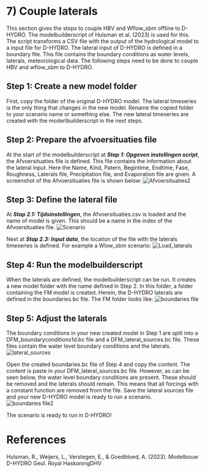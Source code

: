 # 7) Couple laterals

This section gives the steps to couple HBV and Wflow_sbm offline to D-HYDRO. The modelbuilderscript of Hulsman et al. (2023) is used for this. The script transforms a CSV file with the output of the hydrological model to a input file for D-HYDRO. The lateral input of D-HYDRO is defined in a boundary file. This file contains the boundary conditions as water levels, laterals, meteorological data. The following steps need to be done to couple HBV and wflow_sbm to D-HYDRO.

## Step 1: Create a new model folder
First, copy the folder of the original D-HYDRO model. The lateral timeseries is the only thing that changes in the new model. Rename the copied folder to your scenario name or something else. The new lateral timeseries are created with the moderlbuilderscript in the next steps.

## Step 2: Prepare the afvoersituaties file
At the start of the modelbuilderscript at <B><I>Stap 1: Opgeven instellingen script</I></B>, the Afvoersituaties file is defined. This file contains the information about the lateral input. Here the Name, Kind, Patern, Begintime, Endtime, Fase, Roughness, Laterals file, Precipitation file, and Evaporation file are given. A screenshot of the Afvoersituaties file is shown below:
![Afvoersituaties2](https://github.com/DaanIdsinga/MscThesis/assets/144466847/d52f94ca-6659-41a4-9cc7-0475ff4f684f)

## Step 3: Define the lateral file
At <B><I>Stap 2.1: Tijdsinstellingen</I></B>, the Afvoersituaties.csv is loaded and the name of model is given. This should be a name in the index of the Afvoersituaties file.
![Scenario](https://github.com/DaanIdsinga/MscThesis/assets/144466847/28d1d56a-1621-4364-837a-118ecb41efb4)

Next at <B><I>Stap 2.3: Input data</I></B>, the location of the file with the laterals timeseries is defined. For example a Wlow_sbm scenario:
![Load_laterals](https://github.com/DaanIdsinga/MscThesis/assets/144466847/0e8ca63f-6f5e-4c8f-a771-b2b2728f8c6c)

## Step 4: Run the modelbuilderscript
When the laterals are defined, the modelbuilderscript can be run. It creates a new model folder with the name defined in Step 2. In this folder, a folder containing the FM model is created. Herein, the D-HYDRO laterals are defined in the boundaries.bc file. The FM folder looks like:
![boundaries file](https://github.com/DaanIdsinga/MscThesis/assets/144466847/06a42513-eb59-4dc5-8628-6b3974974cc4)

## Step 5: Adjust the laterals
The boundary conditions in your new created model in Step 1 are split into a DFM_boundaryconditions1d.bc file and a DFM_lateral_sources.bc file. These files contain the water level boundary conditions and the laterals.
![lateral_sources](https://github.com/DaanIdsinga/MscThesis/assets/144466847/3c0482ac-55cc-403e-85c1-72982ca0c61f)

Open the created boundaries.bc file of Step 4 and copy the content. The content is paste in your DFM_lateral_sources.bc file. However, as can be seen below, the water level boundary conditions are present. These should be removed and the laterals should remain. This means that all forcings with a constant function are removed from the file. Save the lateral sources file and your new D-HYDRO model is ready to run a scenario.
![boundaries file2](https://github.com/DaanIdsinga/MscThesis/assets/144466847/8e53e0ac-f19d-449c-b66a-72829e8c55fd)

The scenario is ready to run in D-HYDRO!

# References
Hulsman, R., Weijers, L., Verstegen, E., & Goedbloed, A. (2023). Modelbouw D-HYDRO Geul. Royal HaskoningDHV

